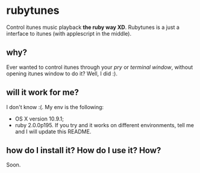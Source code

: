 # rubytunes
Control itunes music playback **the ruby way XD**.
Rubytunes is a just a interface to itunes (with applescript in the middle).

## why?
Ever wanted to control itunes through your *pry* or *terminal window*, without opening itunes window to do it? Well, I did :).

## will it work for me?
I don't know :(. My env is the following:
* OS X version 10.9.1;
* ruby 2.0.0p195.
If you try and it works on different environments, tell me and I will update this README.

## how do I install it? How do I use it? How?
Soon.